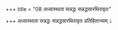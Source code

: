 +++
title = "08 अध्यास्थाता सन्नद्धः सन्नद्धसारथिरावृतः"

+++
अध्यास्थाता सन्नद्धः सन्नद्धसारथिरावृतः प्रतिहिताभ्याम् ८
